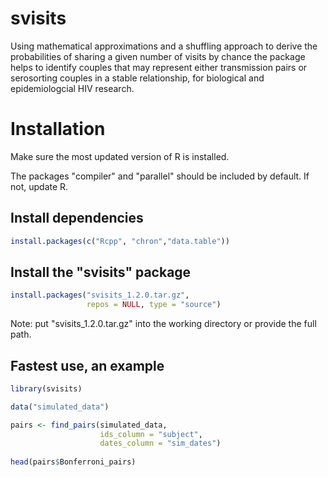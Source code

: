 # svisits
Using mathematical approximations and a shuffling approach to derive the probabilities of sharing a given number of 
visits by chance the package helps to identify couples that may represent either transmission pairs or serosorting couples 
in a stable relationship, for biological and epidemiologcial HIV research.

# Installation
Make sure the most updated version of R is installed.

The packages "compiler" and "parallel" should be included by default. If not, update R. 

## Install dependencies
```r
install.packages(c("Rcpp", "chron","data.table")) 

```
## Install the "svisits" package
```r
install.packages("svisits_1.2.0.tar.gz",
                 repos = NULL, type = "source")  
```              
Note: put "svisits_1.2.0.tar.gz" into the working directory or provide the full path.

## Fastest use, an example

```r
library(svisits) 

data("simulated_data") 

pairs <- find_pairs(simulated_data, 
                    ids_column = "subject",
                    dates_column = "sim_dates")
                    
head(pairs$Bonferroni_pairs)
```   
